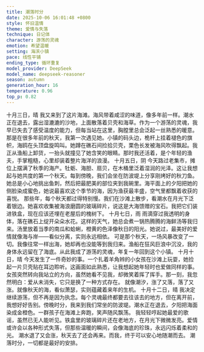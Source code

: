 ```yaml
---
title: 潮落时分
date: 2025-10-06 16:01:48 +0800
style: 怀旧温情
theme: 爱情与失落
technique: 日记体
character: 游荡的灵魂
emotion: 希望温暖
setting: 海滨小镇
pace: 线性平铺
ending_type: 循环重复
model_provider: DeepSeek
model_name: deepseek-reasoner
season: autumn
generation_hour: 16
temperature: 0.96
top_p: 0.82
---
```


十月三日，晴
我又来到了这片海滩。海风带着咸涩的味道，像多年前一样。潮水正在退去，露出湿漉漉的沙地，上面散落着贝壳和海草。作为一个游荡的灵魂，我早已失去了感受温度的能力，但每当站在这里，胸膛里总会泛起一丝熟悉的暖意。
那是在很多年前的秋天，我第一次遇见她。小镇的码头边，桅杆上挂着褪色的旗帜，海鸥在头顶盘旋鸣叫。她蹲在礁石间捡拾贝壳，栗色长发被海风吹得飘起。我正从渔船上卸货，一抬头就撞见了她含笑的眼睛。那时我还活着，是个年轻的渔夫，手掌粗糙，心里却装着整片海洋的浪漫。
十月五日，阴
今天路过老集市，摊位上摆满了秋季的海产。牡蛎、海胆、扇贝，在木桶里泛着湿润的光泽。这让我想起与她共度的第一个秋天。每到傍晚，我们会坐在防波堤上分享刚烤好的秋刀鱼。她总是小心地挑出鱼刺，然后把最肥美的部位夹到我碗里。海平面上的夕阳把她的侧脸染成蜜色，她说最喜欢这个季节的海，因为渔获最丰盛，空气里都飘着收获的喜悦。
那些年，每个秋天都过得特别慢。我们在沙滩上散步，看潮水在月光下泛着银边。她喜欢收集被海浪磨圆的玻璃碎片，说这是大海馈赠的宝石。我把它们装进铁盒，现在应该还埋在老屋后的槐树下。
十月七日，雨
雨滴穿过我透明的身体，落在礁石上绽开朵朵水花。这样的天气，她总会煮一锅热腾腾的海鲜汤等我归来。汤里放着当季的南瓜和蛤蜊，橙黄的色泽像秋日的阳光。她说过，最美好的爱情就像海与岸——看似分离，实则永远相依。
可是那个秋天，一场风暴改变了一切。我像往常一样出海，她却再也没能等到我归来。渔船在狂风巨浪中沉没，我的身体永远留在了海底。从此我成了游荡的灵魂，年复一年回到这个小镇。
十月十日，晴
今天发生了一件奇妙的事。一个扎着羊角辫的小女孩在沙滩上玩耍，她捡起一片贝壳贴在耳边聆听。这画面如此熟悉，让我想起她年轻时也爱做同样的事。女孩突然转向我站立的方向，虽然她看不见我，却微笑着挥了挥手。那一刻，我忽然明白：爱从未消失，它只是换了一种方式存在。
就像潮汐，涨了又落，落了又涨。就像秋天的海，看似萧瑟，实则蕴藏着来年的生机。
十月十二日，晴
我决定继续游荡，但不再是因为执念。每个灵魂最终都要去往该去的地方，但在离开前，我想好好告别。傍晚时分，我来到我们常坐的防波堤。潮水正在退去，夕阳把海面染成金橙色。一群孩子在海滩上奔跑，笑声随风飘荡。
我轻轻哼起她最爱的歌谣，虽然已无人能听见。铁盒里的玻璃碎片还在老地方，在月光下微微发亮。爱情或许会以各种形式失落，但那些温暖的瞬间，会像海底的珍珠，永远闪烁着柔和的光。
潮水退了又会涨，秋天去了还会再来。而我，终于可以安心地随潮而去。
潮落时分，一切都是最好的安排。
